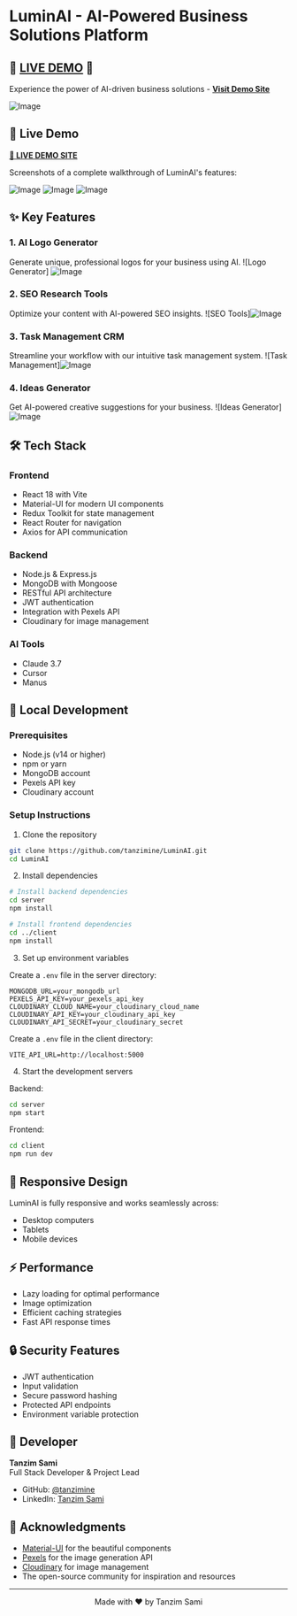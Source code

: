 # LuminAI - AI-Powered Business Solutions Platform

## 🌟 **[LIVE DEMO](https://luminai-business.netlify.app/)** 🌟
Experience the power of AI-driven business solutions - **[Visit Demo Site](https://luminai-business.netlify.app/)**

![Image](https://github.com/user-attachments/assets/31434da2-b2f4-4e96-b8dd-7397dd1b4cec)

## 🎥 Live Demo

**[🌟 LIVE DEMO SITE](https://luminai-business.netlify.app/)**

Screenshots of a complete walkthrough of LuminAI's features:

![Image](https://github.com/user-attachments/assets/3c3f1474-a194-4510-9459-934401fd54aa)
![Image](https://github.com/user-attachments/assets/60e95f0d-15fa-43bb-8902-826d6830622d)
![Image](https://github.com/user-attachments/assets/788a0bd5-35b1-46e7-b434-58891aa83db0)


## ✨ Key Features

### 1. AI Logo Generator
Generate unique, professional logos for your business using AI.
![Logo Generator] ![Image](https://github.com/user-attachments/assets/490b991d-1161-4a7d-8bdc-ba9224514f54)

### 2. SEO Research Tools
Optimize your content with AI-powered SEO insights.
![SEO Tools]![Image](https://github.com/user-attachments/assets/2cf8e327-e6a2-452a-80fb-e17ecf805d14)

### 3. Task Management CRM
Streamline your workflow with our intuitive task management system.
![Task Management]![Image](https://github.com/user-attachments/assets/b24af020-ba77-44c3-9e74-d43848c089b8)

### 4. Ideas Generator
Get AI-powered creative suggestions for your business.
![Ideas Generator]![Image](https://github.com/user-attachments/assets/7761d2f2-bf66-42b8-b0e0-e78a6e78ee35)

## 🛠️ Tech Stack

### Frontend
- React 18 with Vite
- Material-UI for modern UI components
- Redux Toolkit for state management
- React Router for navigation
- Axios for API communication

### Backend
- Node.js & Express.js
- MongoDB with Mongoose
- RESTful API architecture
- JWT authentication
- Integration with Pexels API
- Cloudinary for image management

### AI Tools
- Claude 3.7
- Cursor
- Manus

## 🚀 Local Development

### Prerequisites
- Node.js (v14 or higher)
- npm or yarn
- MongoDB account
- Pexels API key
- Cloudinary account

### Setup Instructions

1. Clone the repository
```bash
git clone https://github.com/tanzimine/LuminAI.git
cd LuminAI
```

2. Install dependencies
```bash
# Install backend dependencies
cd server
npm install

# Install frontend dependencies
cd ../client
npm install
```

3. Set up environment variables

Create a `.env` file in the server directory:
```env
MONGODB_URL=your_mongodb_url
PEXELS_API_KEY=your_pexels_api_key
CLOUDINARY_CLOUD_NAME=your_cloudinary_cloud_name
CLOUDINARY_API_KEY=your_cloudinary_api_key
CLOUDINARY_API_SECRET=your_cloudinary_secret
```

Create a `.env` file in the client directory:
```env
VITE_API_URL=http://localhost:5000
```

4. Start the development servers

Backend:
```bash
cd server
npm start
```

Frontend:
```bash
cd client
npm run dev
```

## 📱 Responsive Design

LuminAI is fully responsive and works seamlessly across:
- Desktop computers
- Tablets
- Mobile devices

## ⚡ Performance

- Lazy loading for optimal performance
- Image optimization
- Efficient caching strategies
- Fast API response times

## 🔒 Security Features

- JWT authentication
- Input validation
- Secure password hashing
- Protected API endpoints
- Environment variable protection

## 👤 Developer

**Tanzim Sami**  
Full Stack Developer & Project Lead
- GitHub: [@tanzimine](https://github.com/tanzimine)
- LinkedIn: [Tanzim Sami]([your-linkedin-url](https://www.linkedin.com/in/tanzimsami/))

## 🙏 Acknowledgments

- [Material-UI](https://mui.com/) for the beautiful components
- [Pexels](https://www.pexels.com/) for the image generation API
- [Cloudinary](https://cloudinary.com/) for image management
- The open-source community for inspiration and resources

---

<p align="center">Made with ❤️ by Tanzim Sami</p>
